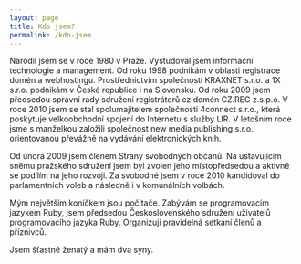 ```yaml
---
layout: page
title: Kdo jsem?
permalink: /kdo-jsem
---
```


Narodil jsem se v roce 1980 v Praze. Vystudoval jsem informační technologie a management. Od roku 1998 podnikám v oblasti registrace domén a webhostingu. Prostřednictvím společností KRAXNET s.r.o. a 1X s.r.o. podnikám v České republice i na Slovensku. Od roku 2009 jsem předsedou správní rady sdružení registrátorů cz domén CZ.REG z.s.p.o. V roce 2010 jsem se stal spolumajitelem společnosti 4connect s.r.o., která poskytuje velkoobchodní spojení do Internetu s služby LIR. V letošním roce jsme s manželkou založili společnost new media publishing s.r.o. orientovanou převážně na vydávání elektronických knih.

Od února 2009 jsem členem Strany svobodných občanů. Na ustavujícím sněmu pražského sdružení jsem byl zvolen jeho místopředsedou a aktivně se podílím na jeho rozvoji. Za svobodné jsem v roce 2010 kandidoval do parlamentních voleb a následně i v komunálních volbách.

Mým největším koníčkem jsou počítače. Zabývám se programovacím jazykem Ruby, jsem předsedou Československého sdružení uživatelů programovacího jazyka Ruby. Organizuji pravidelná setkání členů a příznivců.

Jsem šťastně ženatý a mám dva syny.

<div class="fb-like" data-href="http://www.kubicek.cz/kdo-jsem" data-send="true" data-width="450" data-show-faces="true"></div>

<div class="fb-comments" data-href="http://www.kubicek.cz/kdo-jsem" data-num-posts="2" data-width="470"></div>
